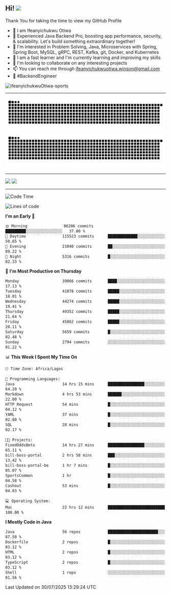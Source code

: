 <!-- BLOG-POST-LIST:START --><!-- BLOG-POST-LIST:END -->

## Hi! <img src="https://media.giphy.com/media/hvRJCLFzcasrR4ia7z/giphy.gif" width="4%"> 

Thank You for taking the time to view my GitHub Profile

- 👋 I am Ifeanyichukwu Otiwa
- 🚀 Experienced Java Backend Pro, boosting app performance, security, & scalability. Let's build something extraordinary together!
- 👀 I'm interested in Problem Solving, Java, Microservices with Spring, Spring Boot, MySQL, gRPC, REST, Kafka, git, Docker, and Kubernetes
- 🌱 I am a fast learner and I'm currently learning and improving my skills
- 💞️ I'm looking to collaborate on any interesting projects
- 📫 You can reach me through ifeanyichukwuotiwa.winson@gmail.com
- 🚀 #BackendEngineer

<p align="left" marginTop="10px"> <img src="https://komarev.com/ghpvc/?username=ifeanyichukwuOtiwa-sports&label=Profile%20views&color=0e75b6&style=for-the-badge" alt="ifeanyichukwuOtiwa-sports" /> </p>

***

<!--🐍📈SNAKEGRAPH / 🌐WEBSITE: https://github.com/Platane/snk -->
![github contribution grid snake animation](https://raw.githubusercontent.com/ifeanyichukwuOtiwa-sports/ifeanyichukwuOtiwa-sports/output/github-contribution-grid-snake-dark.svg#gh-dark-mode-only)![github contribution grid snake animation](https://raw.githubusercontent.com/ifeanyichukwuOtiwa-sports/ifeanyichukwuOtiwa-sports/output/github-contribution-grid-snake.svg#gh-light-mode-only)

***

<p float="left">
  <img float="left" src="https://github-readme-stats.vercel.app/api?username=ifeanyichukwuOtiwa-sports&count_private=true&include_all_commits=true&theme=react&show_icons=true" />
  <img float="right" src="https://github-readme-stats.vercel.app/api/top-langs/?username=ifeanyichukwuOtiwa-sports&layout=compact&show_icons=true&theme=react" /> 
</p>

***



<!--START_SECTION:waka-->
![Code Time](http://img.shields.io/badge/Code%20Time-4%2C023%20hrs%2046%20mins-blue)

![Lines of code](https://img.shields.io/badge/From%20Hello%20World%20I%27ve%20Written-61.6%20million%20lines%20of%20code-blue)

**I'm an Early 🐤** 

```text
🌞 Morning                86206 commits       █████████░░░░░░░░░░░░░░░░   37.80 % 
🌆 Daytime                115523 commits      █████████████░░░░░░░░░░░░   50.65 % 
🌃 Evening                21040 commits       ██░░░░░░░░░░░░░░░░░░░░░░░   09.22 % 
🌙 Night                  5316 commits        █░░░░░░░░░░░░░░░░░░░░░░░░   02.33 % 
```
📅 **I'm Most Productive on Thursday** 

```text
Monday                   39066 commits       ████░░░░░░░░░░░░░░░░░░░░░   17.13 % 
Tuesday                  41078 commits       █████░░░░░░░░░░░░░░░░░░░░   18.01 % 
Wednesday                44274 commits       █████░░░░░░░░░░░░░░░░░░░░   19.41 % 
Thursday                 49352 commits       █████░░░░░░░░░░░░░░░░░░░░   21.64 % 
Friday                   45862 commits       █████░░░░░░░░░░░░░░░░░░░░   20.11 % 
Saturday                 5659 commits        █░░░░░░░░░░░░░░░░░░░░░░░░   02.48 % 
Sunday                   2794 commits        ░░░░░░░░░░░░░░░░░░░░░░░░░   01.22 % 
```


📊 **This Week I Spent My Time On** 

```text
🕑︎ Time Zone: Africa/Lagos

💬 Programming Languages: 
Java                     14 hrs 15 mins      ████████████████░░░░░░░░░   64.20 % 
Markdown                 4 hrs 53 mins       ██████░░░░░░░░░░░░░░░░░░░   22.00 % 
HTTP Request             54 mins             █░░░░░░░░░░░░░░░░░░░░░░░░   04.12 % 
YAML                     37 mins             █░░░░░░░░░░░░░░░░░░░░░░░░   02.80 % 
SQL                      28 mins             █░░░░░░░░░░░░░░░░░░░░░░░░   02.17 % 

🐱‍💻 Projects: 
FixedOddsBets            14 hrs 27 mins      ████████████████░░░░░░░░░   65.11 % 
bill-boss-portal         2 hrs 58 mins       ███░░░░░░░░░░░░░░░░░░░░░░   13.42 % 
bill-boss-portal-be      1 hr 7 mins         █░░░░░░░░░░░░░░░░░░░░░░░░   05.07 % 
SportsCommon             1 hr                █░░░░░░░░░░░░░░░░░░░░░░░░   04.58 % 
Cashout                  53 mins             █░░░░░░░░░░░░░░░░░░░░░░░░   04.03 % 

💻 Operating System: 
Mac                      22 hrs 12 mins      █████████████████████████   100.00 % 
```

**I Mostly Code in Java** 

```text
Java                     56 repos            ██████████████████████░░░   87.50 % 
Dockerfile               2 repos             █░░░░░░░░░░░░░░░░░░░░░░░░   03.12 % 
HTML                     2 repos             █░░░░░░░░░░░░░░░░░░░░░░░░   03.12 % 
TypeScript               2 repos             █░░░░░░░░░░░░░░░░░░░░░░░░   03.12 % 
Shell                    1 repo              ░░░░░░░░░░░░░░░░░░░░░░░░░   01.56 % 
```




 Last Updated on 30/07/2025 13:29:24 UTC
<!--END_SECTION:waka-->

<!--
<p align="center">
![trophy](https://github-profile-trophy.vercel.app/?username=ifeanyichukwuOtiwa-sports&theme=onedark) (https://github.com/ryo-ma/github-profile-trophy)
</p>
-->

<!---
ifeanyi-otiwa/ifeanyi-otiwa is a ✨ special ✨ repository because its `README.md` (this file) appears on your GitHub profile.
You can click the Preview link to take a look at your changes.
--->
